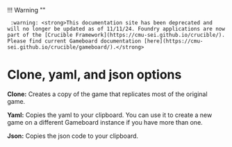 !!! Warning "" 

	 :warning: <strong>This documentation site has been deprecated and will no longer be updated as of 11/11/24. Foundry applications are now part of the [Crucible Framework](https://cmu-sei.github.io/crucible/). Please find current Gameboard documentation [here](https://cmu-sei.github.io/crucible/gameboard/).</strong>
# Clone, yaml, and json options

**Clone:** Creates a copy of the game that replicates most of the original game.

**Yaml:** Copies the yaml to your clipboard. You can use it to create a new game on a different Gameboard instance if you have more than one.

**Json:** Copies the json code to your clipboard.